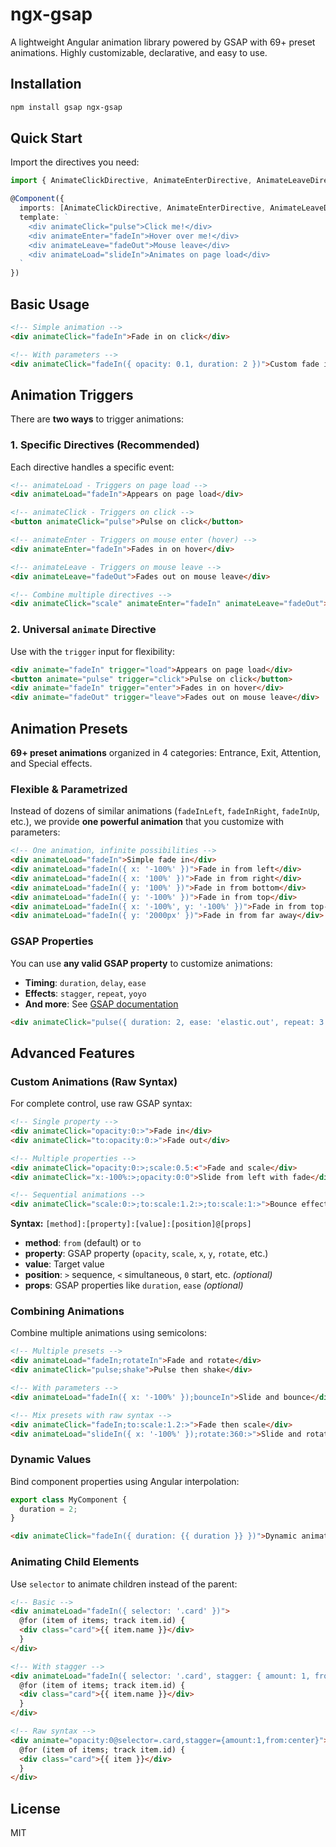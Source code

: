 # ngx-gsap

A lightweight Angular animation library powered by GSAP with 69+ preset animations. Highly customizable, declarative, and easy to use.

## Installation

```bash
npm install gsap ngx-gsap
```

## Quick Start

Import the directives you need:

```typescript
import { AnimateClickDirective, AnimateEnterDirective, AnimateLeaveDirective, AnimateLoadDirective } from 'ngx-gsap';

@Component({
  imports: [AnimateClickDirective, AnimateEnterDirective, AnimateLeaveDirective, AnimateLoadDirective],
  template: `
    <div animateClick="pulse">Click me!</div>
    <div animateEnter="fadeIn">Hover over me!</div>
    <div animateLeave="fadeOut">Mouse leave</div>
    <div animateLoad="slideIn">Animates on page load</div>
  `
})
```

## Basic Usage

```html
<!-- Simple animation -->
<div animateClick="fadeIn">Fade in on click</div>

<!-- With parameters -->
<div animateClick="fadeIn({ opacity: 0.1, duration: 2 })">Custom fade in</div>
```

## Animation Triggers

There are **two ways** to trigger animations:

### 1. Specific Directives (Recommended)

Each directive handles a specific event:

```html
<!-- animateLoad - Triggers on page load -->
<div animateLoad="fadeIn">Appears on page load</div>

<!-- animateClick - Triggers on click -->
<button animateClick="pulse">Pulse on click</button>

<!-- animateEnter - Triggers on mouse enter (hover) -->
<div animateEnter="fadeIn">Fades in on hover</div>

<!-- animateLeave - Triggers on mouse leave -->
<div animateLeave="fadeOut">Fades out on mouse leave</div>

<!-- Combine multiple directives -->
<div animateClick="scale" animateEnter="fadeIn" animateLeave="fadeOut">Multiple triggers</div>
```

### 2. Universal `animate` Directive

Use with the `trigger` input for flexibility:

```html
<div animate="fadeIn" trigger="load">Appears on page load</div>
<button animate="pulse" trigger="click">Pulse on click</button>
<div animate="fadeIn" trigger="enter">Fades in on hover</div>
<div animate="fadeOut" trigger="leave">Fades out on mouse leave</div>
```

## Animation Presets

**69+ preset animations** organized in 4 categories: Entrance, Exit, Attention, and Special effects.

### Flexible & Parametrized

Instead of dozens of similar animations (`fadeInLeft`, `fadeInRight`, `fadeInUp`, etc.), we provide **one powerful animation** that you customize with parameters:

```html
<!-- One animation, infinite possibilities -->
<div animateLoad="fadeIn">Simple fade in</div>
<div animateLoad="fadeIn({ x: '-100%' })">Fade in from left</div>
<div animateLoad="fadeIn({ x: '100%' })">Fade in from right</div>
<div animateLoad="fadeIn({ y: '100%' })">Fade in from bottom</div>
<div animateLoad="fadeIn({ y: '-100%' })">Fade in from top</div>
<div animateLoad="fadeIn({ x: '-100%', y: '-100%' })">Fade in from top-left</div>
<div animateLoad="fadeIn({ y: '2000px' })">Fade in from far away</div>
```

### GSAP Properties

You can use **any valid GSAP property** to customize animations:

- **Timing**: `duration`, `delay`, `ease`
- **Effects**: `stagger`, `repeat`, `yoyo`
- **And more**: See [GSAP documentation](https://greensock.com/docs/)

```html
<div animateClick="pulse({ duration: 2, ease: 'elastic.out', repeat: 3 })">Custom pulse</div>
```

## Advanced Features

### Custom Animations (Raw Syntax)

For complete control, use raw GSAP syntax:

```html
<!-- Single property -->
<div animateClick="opacity:0:>">Fade in</div>
<div animateClick="to:opacity:0:>">Fade out</div>

<!-- Multiple properties -->
<div animateClick="opacity:0:>;scale:0.5:<">Fade and scale</div>
<div animateClick="x:-100%:>;opacity:0:0">Slide from left with fade</div>

<!-- Sequential animations -->
<div animateClick="scale:0:>;to:scale:1.2:>;to:scale:1:>">Bounce effect</div>
```

**Syntax:** `[method]:[property]:[value]:[position]@[props]`

- **method**: `from` (default) or `to`
- **property**: GSAP property (`opacity`, `scale`, `x`, `y`, `rotate`, etc.)
- **value**: Target value
- **position**: `>` sequence, `<` simultaneous, `0` start, etc. _(optional)_
- **props**: GSAP properties like `duration`, `ease` _(optional)_

### Combining Animations

Combine multiple animations using semicolons:

```html
<!-- Multiple presets -->
<div animateLoad="fadeIn;rotateIn">Fade and rotate</div>
<div animateClick="pulse;shake">Pulse then shake</div>

<!-- With parameters -->
<div animateLoad="fadeIn({ x: '-100%' });bounceIn">Slide and bounce</div>

<!-- Mix presets with raw syntax -->
<div animateClick="fadeIn;to:scale:1.2:>">Fade then scale</div>
<div animateLoad="slideIn({ x: '-100%' });rotate:360:>">Slide and rotate</div>
```

### Dynamic Values

Bind component properties using Angular interpolation:

```typescript
export class MyComponent {
  duration = 2;
}
```

```html
<div animateClick="fadeIn({ duration: {{ duration }} })">Dynamic animation</div>
```

### Animating Child Elements

Use `selector` to animate children instead of the parent:

```html
<!-- Basic -->
<div animateLoad="fadeIn({ selector: '.card' })">
  @for (item of items; track item.id) {
  <div class="card">{{ item.name }}</div>
  }
</div>

<!-- With stagger -->
<div animateLoad="fadeIn({ selector: '.card', stagger: { amount: 1, from: 'center' } })">
  @for (item of items; track item.id) {
  <div class="card">{{ item.name }}</div>
  }
</div>

<!-- Raw syntax -->
<div animate="opacity:0@selector=.card,stagger={amount:1,from:center}">
  @for (item of items; track item.id) {
  <div class="card">{{ item }}</div>
  }
</div>
```

## License

MIT
